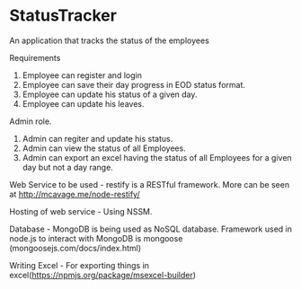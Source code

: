 StatusTracker
=============

An application that tracks the status of the employees

Requirements
1. Employee can register and login
2. Employee can save their day progress in EOD status format.
3. Employee can update his status of a given day.
3. Employee can update his leaves.

Admin role.
1. Admin can regiter and update his status.
2. Admin can view the status of all Employees.
3. Admin can export an excel having the status of all Employees for a given day but not a day range.


Web Service to be used - restify is a RESTful framework. More can be seen at http://mcavage.me/node-restify/

Hosting of web service - Using NSSM.

Database - MongoDB is being used as NoSQL database. Framework used in node.js to interact with MongoDB is mongoose (mongoosejs.com/docs/index.html)

Writing Excel - For exporting things in excel(https://npmjs.org/package/msexcel-builder)


